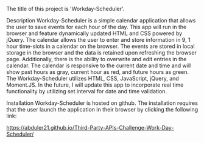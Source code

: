 
The title of this project is 'Workday-Scheduler'.

Description
Workday-Scheduler is a simple calendar application that allows the user to save events for each hour of the day. This app will run in the browser and feature dynamically updated HTML and CSS powered by jQuery. The calendar allows the user to enter and store information in 9, 1 hour time-slots in a calendar on the browser. The events are stored in local storage in the browser and the data is retained upon refreshing the browser page. Additionally, there is the ability to overwrite and edit entries in the calendar. The calendar is responsive to the current date and time and will show past hours as gray, current hour as red, and future hours as green. The Workday-Scheduler utilizes HTML, CSS, JavaScript, jQuery, and Moment.JS. In the future, I will update this app to incorporate real time functionality by utilizing set interval for date and time validation.

Installation
Workday-Scheduler is hosted on github. The installation requires that the user launch the application in their browser by clicking the following link:

https://abduler21.github.io/Third-Party-APIs-Challenge-Work-Day-Scheduler/